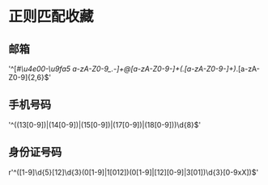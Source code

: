 # 正则匹配收藏
## 邮箱
'^[*#\u4e00-\u9fa5 a-zA-Z0-9_.-]+@[a-zA-Z0-9-]+(\.[a-zA-Z0-9-]+)*\.[a-zA-Z0-9]{2,6}$'
## 手机号码
'^((13[0-9])|(14[0-9])|(15[0-9])|(17[0-9])|(18[0-9]))\d{8}$'
## 身份证号码
r'^([1-9]\d{5}[12]\d{3}(0[1-9]|1[012])(0[1-9]|[12][0-9]|3[01])\d{3}[0-9xX])$'
